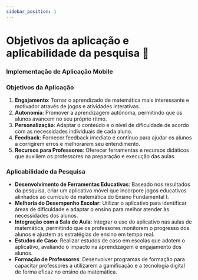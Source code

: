 ```yaml
---
sidebar_position: 1
---
```


# Objetivos da aplicação e aplicabilidade da pesquisa 🔎

### Implementação de Aplicação Mobile

### Objetivos da Aplicação

1. **Engajamento**: Tornar o aprendizado de matemática mais interessante e motivador através de jogos e atividades interativas.
2. **Autonomia**: Promover a aprendizagem autônoma, permitindo que os alunos avancem no seu próprio ritmo.
3. **Personalização**: Adaptar o conteúdo e o nível de dificuldade de acordo com as necessidades individuais de cada aluno.
4. **Feedback**: Fornecer feedback imediato e contínuo para ajudar os alunos a corrigirem erros e melhorarem seu entendimento.
5. **Recursos para Professores**: Oferecer ferramentas e recursos didáticos que auxiliem os professores na preparação e execução das aulas.

### Aplicabilidade da Pesquisa

- **Desenvolvimento de Ferramentas Educativas**: Baseado nos resultados da pesquisa, criar um aplicativo móvel que incorpore jogos educativos alinhados ao currículo de matemática do Ensino Fundamental I.
- **Melhoria do Desempenho Escolar**: Utilizar o aplicativo para identificar áreas de dificuldade e adaptar o ensino para melhor atender às necessidades dos alunos.
- **Integração com a Sala de Aula**: Integrar o uso do aplicativo nas aulas de matemática, permitindo que os professores monitorem o progresso dos alunos e ajustem as estratégias de ensino em tempo real.
- **Estudos de Caso**: Realizar estudos de caso em escolas que adotem o aplicativo, avaliando o impacto na aprendizagem e engajamento dos alunos.
- **Formação de Professores**: Desenvolver programas de formação para capacitar professores a utilizarem a gamificação e a tecnologia digital de forma eficaz no ensino da matemática.
